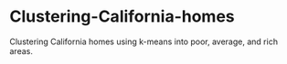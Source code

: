 # Clustering-California-homes
Clustering California homes using k-means into poor, average, and rich areas. 
